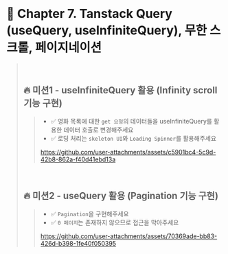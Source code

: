<br>

# 📝 Chapter 7. Tanstack Query (useQuery, useInfiniteQuery), 무한 스크롤, 페이지네이션
>
><br>
>
> ## 🔥 미션1 - useInfiniteQuery 활용 (Infinity scroll 기능 구현)
> > - ✅ 영화 목록에 대한 `get 요청`의 데이터들을 useInfiniteQuery를 활용한 데이터 호출로 변경해주세요
> > - ✅ 로딩 처리는 `skeleton UI`와 `Loading Spinner`를 활용해주세요
> >
> > https://github.com/user-attachments/assets/c5901bc4-5c9d-42b8-862a-f40d41ebd13a
> > 
> <br>
> 
> ## 🔥 미션2 - useQuery 활용 (Pagination 기능 구현)
> > - ✅ `Pagination`을 구현해주세요
> > - ✅ `0 페이지`는 존재하지 않으므로 접근을 막아주세요
> > 
> > https://github.com/user-attachments/assets/70369ade-bb83-426d-b398-1fe40f050395
> >

<br>
